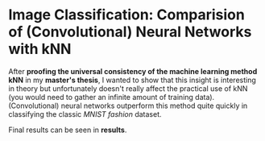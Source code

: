# Image Classification: Comparision of (Convolutional) Neural Networks with kNN
After **proofing the universal consistency of the machine learning method kNN** in my **master's thesis**, I wanted to show that this insight is interesting in theory but unfortunately doesn't really affect the practical use of kNN (you would need to gather an infinite amount of training data). (Convolutional) neural networks outperform this method quite quickly in classifying the classic *MNIST fashion* dataset.

Final results can be seen in **results**.
